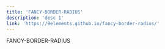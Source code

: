 ```yaml
---
title: 'FANCY-BORDER-RADIUS'
description: 'desc 1'
link: 'https://9elements.github.io/fancy-border-radius/'
---
```

FANCY-BORDER-RADIUS